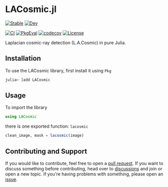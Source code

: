 # LACosmic.jl

[![Stable](https://img.shields.io/badge/docs-stable-blue.svg)](https://juliaastro.org/LACosmic/stable/)
[![Dev](https://img.shields.io/badge/docs-dev-blue.svg)](https://juliaastro.org/LACosmic.jl/dev/)

[![CI](https://github.com/JuliaAstro/LACosmic.jl/actions/workflows/CI.yml/badge.svg)](https://github.com/JuliaAstro/LACosmic.jl/actions/workflows/CI.yml)
[![PkgEval](https://juliaci.github.io/NanosoldierReports/pkgeval_badges/L/LACosmic.svg)](https://juliaci.github.io/NanosoldierReports/pkgeval_badges/report.html)
[![codecov](https://codecov.io/gh/JuliaAstro/LACosmic.jl/graph/badge.svg?token=2lJWwb9zoO)](https://codecov.io/gh/JuliaAstro/LACosmic.jl)
[![License](https://img.shields.io/badge/License-BSD-yellow.svg)](https://opensource.org/licenses/BSD-3-Clause)

Laplacian cosmic-ray detection (L.A.Cosmic) in pure Julia.

## Installation

To use the LACosmic library, first install it using `Pkg`

```julia
julia> ]add LACosmic
```

## Usage

To import the library

```julia
using LACosmic
```

there is one exported function: `lacosmic`

```julia
clean_image, mask = lacosmic(image)
```

## Contributing and Support

If you would like to contribute, feel free to open a [pull request](https://github.com/JuliaAstro/LACosmic.jl/pulls). If you want to discuss something before contributing, head over to [discussions](https://github.com/JuliaAstro/LACosmic.jl/discussions) and join or open a new topic. If you're having problems with something, please open an [issue](https://github.com/JuliaAstro/LACosmic.jl/issues).
